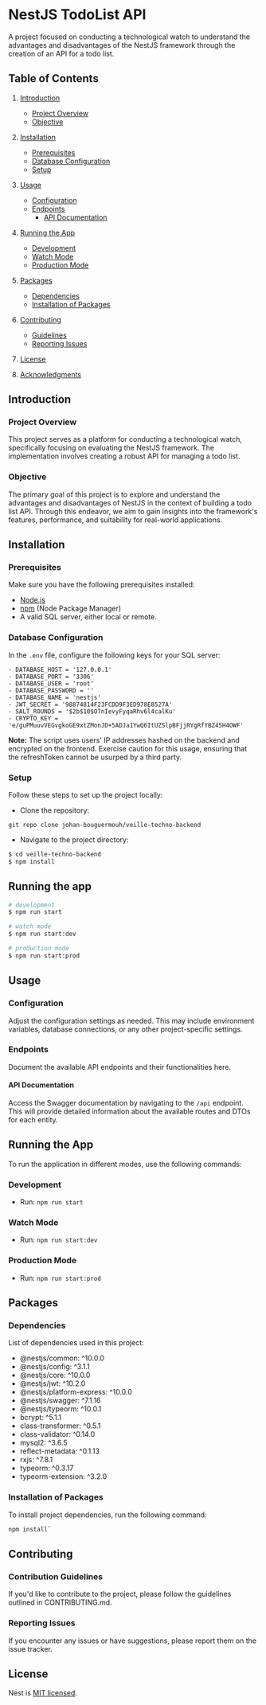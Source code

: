 # NestJS TodoList API

A project focused on conducting a technological watch to understand the advantages and disadvantages of the NestJS framework through the creation of an API for a todo list.

## Table of Contents

1. [Introduction](#introduction)

   - [Project Overview](#project-overview)
   - [Objective](#objective)

2. [Installation](#installation)

   - [Prerequisites](#prerequisites)
   - [Database Configuration](#database-configuration)
   - [Setup](#setup)

3. [Usage](#usage)

   - [Configuration](#configuration)
   - [Endpoints](#endpoints)
     - [API Documentation](#api-documentation)

4. [Running the App](#running-the-app)

   - [Development](#development)
   - [Watch Mode](#watch-mode)
   - [Production Mode](#production-mode)

5. [Packages](#packages)

   - [Dependencies](#dependencies)
   - [Installation of Packages](#installation-of-packages)

6. [Contributing](#contributing)

   - [Guidelines](#contribution-guidelines)
   - [Reporting Issues](#reporting-issues)

7. [License](#license)

8. [Acknowledgments](#acknowledgments)

## Introduction

### Project Overview

This project serves as a platform for conducting a technological watch, specifically focusing on evaluating the NestJS framework. The implementation involves creating a robust API for managing a todo list.

### Objective

The primary goal of this project is to explore and understand the advantages and disadvantages of NestJS in the context of building a todo list API. Through this endeavor, we aim to gain insights into the framework's features, performance, and suitability for real-world applications.

## Installation

### Prerequisites

Make sure you have the following prerequisites installed:

- [Node.js](https://nodejs.org/)
- [npm](https://www.npmjs.com/) (Node Package Manager)
- A valid SQL server, either local or remote.

### Database Configuration

In the `.env` file, configure the following keys for your SQL server:

```nest
- DATABASE_HOST = '127.0.0.1'
- DATABASE_PORT = '3306'
- DATABASE_USER = 'root'
- DATABASE_PASSWORD = ''
- DATABASE_NAME = 'nestjs'
- JWT_SECRET = '98874814F23FCDD9F3ED978E8527A'
- SALT_ROUNDS = '$2b$10$O7nIevyFyqaRhv6l4calKu'
- CRYPTO_KEY = 'e/guPMuuvVEGvgkoGE9xtZMonJD+5ADJa1YwQ6ItUZSlpBFjjRYgRfYBZ45H4OWF'
```

**Note:** The script uses users' IP addresses hashed on the backend and encrypted on the frontend. Exercise caution for this usage, ensuring that the refreshToken cannot be usurped by a third party.

### Setup

Follow these steps to set up the project locally:

- Clone the repository:

```
git repo clone johan-bouguermouh/veille-techno-backend
```

- Navigate to the project directory:

```bash
$ cd veille-techno-backend
$ npm install
```

## Running the app

```bash
# development
$ npm run start

# watch mode
$ npm run start:dev

# production mode
$ npm run start:prod
```

## Usage

### Configuration

Adjust the configuration settings as needed. This may include environment variables, database connections, or any other project-specific settings.

### Endpoints

Document the available API endpoints and their functionalities here.

#### API Documentation

Access the Swagger documentation by navigating to the `/api` endpoint. This will provide detailed information about the available routes and DTOs for each entity.

## Running the App

To run the application in different modes, use the following commands:

### Development

- Run: `npm run start`

### Watch Mode

- Run: `npm run start:dev`

### Production Mode

- Run: `npm run start:prod`

## Packages

### Dependencies

List of dependencies used in this project:

- @nestjs/common: ^10.0.0
- @nestjs/config: ^3.1.1
- @nestjs/core: ^10.0.0
- @nestjs/jwt: ^10.2.0
- @nestjs/platform-express: ^10.0.0
- @nestjs/swagger: ^7.1.16
- @nestjs/typeorm: ^10.0.1
- bcrypt: ^5.1.1
- class-transformer: ^0.5.1
- class-validator: ^0.14.0
- mysql2: ^3.6.5
- reflect-metadata: ^0.1.13
- rxjs: ^7.8.1
- typeorm: ^0.3.17
- typeorm-extension: ^3.2.0

### Installation of Packages

To install project dependencies, run the following command:

```bash
npm install`
```

## Contributing

### Contribution Guidelines

If you'd like to contribute to the project, please follow the guidelines outlined in CONTRIBUTING.md.

### Reporting Issues

If you encounter any issues or have suggestions, please report them on the issue tracker.

## License

Nest is [MIT licensed](LICENSE).
